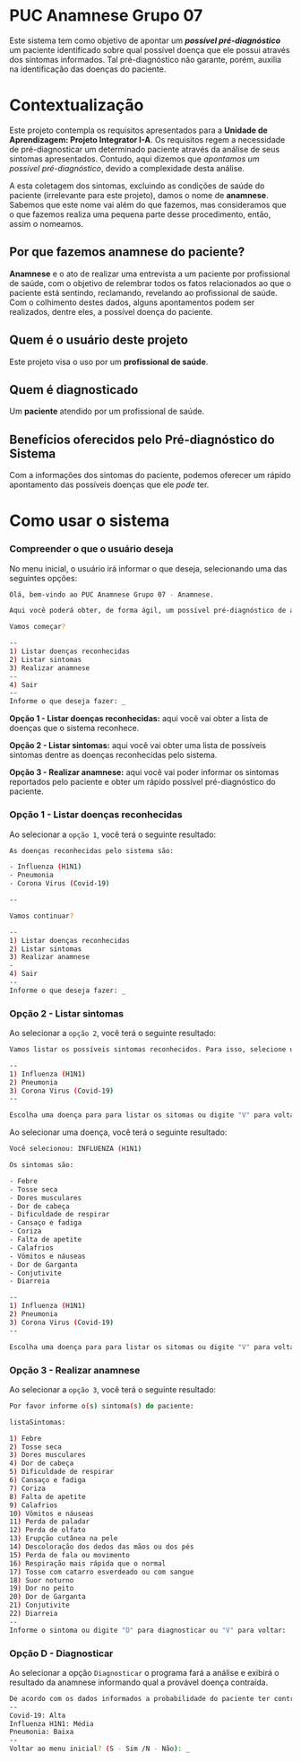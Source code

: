 # PUC Anamnese Grupo 07

Este sistema tem como objetivo de apontar um ***possível pré-diagnóstico*** um paciente identificado sobre qual possível doença que ele possui através dos sintomas informados. Tal pré-diagnóstico não garante, porém, auxilia na identificação das doenças do paciente.

# Contextualização

Este projeto contempla os requisitos apresentados para a **Unidade de Aprendizagem: Projeto Integrator I-A**. Os requisitos regem a necessidade de pré-diagnosticar um determinado paciente através da análise de seus sintomas apresentados. Contudo, aqui dizemos que *apontamos um possível pré-diagnóstico*, devido a complexidade desta análise.

A esta coletagem dos sintomas, excluindo as condições de saúde do paciente (irrelevante para este projeto), damos o nome de **anamnese**. Sabemos que este nome vai além do que fazemos, mas consideramos que o que fazemos realiza uma pequena parte desse procedimento, então, assim o nomeamos.

## Por que fazemos anamnese do paciente?

**Anamnese** e o ato de realizar uma entrevista a um paciente por profissional de saúde, com o objetivo de relembrar todos os fatos relacionados ao que o paciente está sentindo, reclamando, revelando ao profissional de saúde. Com o colhimento destes dados, alguns apontamentos podem ser realizados, dentre eles, a possível doença do paciente.

## Quem é o usuário deste projeto

Este projeto visa o uso por um **profissional de saúde**.

## Quem é diagnosticado

Um **paciente** atendido por um profissional de saúde.

## Benefícios oferecidos pelo Pré-diagnóstico do Sistema

Com a informações dos sintomas do paciente, podemos oferecer um rápido apontamento das possíveis doenças que ele *pode* ter.

# Como usar o sistema

### Compreender o que o usuário deseja

No menu inicial, o usuário irá informar o que deseja, selecionando uma das seguintes opções:

```bash
Olá, bem-vindo ao PUC Anamnese Grupo 07 - Anamnese.

Aqui você poderá obter, de forma ágil, um possível pré-diagnóstico de algum paciente sendo atendido.

Vamos começar?

--
1) Listar doenças reconhecidas
2) Listar sintomas
3) Realizar anamnese
--
4) Sair
--
Informe o que deseja fazer: _
```

**Opção 1 - Listar doenças reconhecidas:** aqui você vai obter a lista de doenças que o sistema reconhece.

**Opção 2 - Listar sintomas:** aqui você vai obter uma lista de possíveis sintomas dentre as doenças reconhecidas pelo sistema.

**Opção 3 - Realizar anamnese:** aqui você vai poder informar os sintomas reportados pelo paciente e obter um rápido possível pré-diagnóstico do paciente.

### Opção 1 - Listar doenças reconhecidas

Ao selecionar a `opção 1`, você terá o seguinte resultado:

```bash
As doenças reconhecidas pelo sistema são:

- Influenza (H1N1)
- Pneumonia
- Corona Virus (Covid-19)

--

Vamos continuar?

--
1) Listar doenças reconhecidas
2) Listar sintomas
3) Realizar anamnese
-
4) Sair
--
Informe o que deseja fazer: _
```

### Opção 2 - Listar sintomas

Ao selecionar a `opção 2`, você terá o seguinte resultado:

```bash
Vamos listar os possíveis sintomas reconhecidos. Para isso, selecione uma doença:

--
1) Influenza (H1N1)
2) Pneumonia
3) Corona Virus (Covid-19)
--

Escolha uma doença para para listar os sitomas ou digite "V" para voltar: _
```

Ao selecionar uma doença, você terá o seguinte resultado:

```bash
Você selecionou: INFLUENZA (H1N1)

Os sintomas são:

- Febre
- Tosse seca
- Dores musculares
- Dor de cabeça
- Dificuldade de respirar
- Cansaço e fadiga
- Coriza
- Falta de apetite
- Calafrios
- Vômitos e náuseas
- Dor de Garganta
- Conjutivite
- Diarreia

--
1) Influenza (H1N1)
2) Pneumonia
3) Corona Virus (Covid-19)
--

Escolha uma doença para para listar os sitomas ou digite "V" para voltar: _
```

### Opção 3 - Realizar anamnese

Ao selecionar a `opção 3`, você terá o seguinte resultado:

```bash
Por favor informe o(s) sintoma(s) do paciente:

listaSintomas:

1) Febre
2) Tosse seca
3) Dores musculares
4) Dor de cabeça
5) Dificuldade de respirar
6) Cansaço e fadiga
7) Coriza
8) Falta de apetite
9) Calafrios
10) Vômitos e náuseas
11) Perda de paladar
12) Perda de olfato
13) Erupção cutânea na pele
14) Descoloração dos dedos das mãos ou dos pés
15) Perda de fala ou movimento
16) Respiração mais rápida que o normal
17) Tosse com catarro esverdeado ou com sangue
18) Suor noturno
19) Dor no peito
20) Dor de Garganta
21) Conjutivite
22) Diarreia
--
Informe o sintoma ou digite "D" para diagnosticar ou "V" para voltar: 
```
### Opção D - Diagnosticar
Ao selecionar a opção `Diagnosticar` o programa fará a análise e exibirá o resultado da anamnese informando qual a provável doença contraída.

```bash
De acordo com os dados informados a probabilidade do paciente ter contraído as seguintes doenças é:
--
Covid-19: Alta
Influenza H1N1: Média
Pneumonia: Baixa
--
Voltar ao menu inicial? (S - Sim /N - Não): _
```